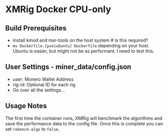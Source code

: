 # XMRig Docker CPU-only

## Build Prerequisites
- Install kmod and msr-tools on the host system # is this required?
- `mv Dockerfile.[pve|ubuntu] Dockerfile` depending on your host.  Ubuntu is easier, but might not be as performant. I need to test this.

## User Settings - miner\_data/config.json
- user: Monero Wallet Address
- rig-id: Optional ID for each rig
- Go over all the settings...

## Usage Notes
The first time the container runs, XMRig will benchmark the algorithms and save the performance data to the config file. Once this is complete you can set `rebench-algo` to `false`.

